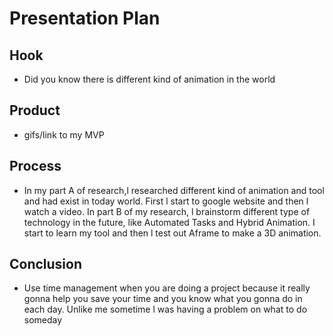 # Presentation Plan

## Hook
* Did you know there is different kind of animation in the world

## Product
* gifs/link to my MVP

## Process
* In my part A of research,l researched different kind of animation and tool and had exist in today world. First l start to google website and then l watch a video. In part B of my research, l brainstorm different type of technology in the future, like Automated Tasks and Hybrid Animation. I start to learn my tool and then l test out Aframe to make a 3D animation.

## Conclusion
* Use time management when you are doing a project because it really gonna help you save your time and you know what you gonna do in each day. Unlike me sometime l was having a problem on what to do someday

<!-- EXAMPLE

## Hook
* Verbal riddle of GGD

## Product
* GIF/Demo of example/non-example

## Process
* Flowchart of plan
  * MVP: noun -> door -> yes/no
  * Beyond MVP: noun -> word relation API -> noun API -> yes/no, with counterexample
* Code snippets of:
  * MVP
  * Both APIs
  * Challenge with API keys

## Conclusion
* [URL to project]
* Takeaways
  * Less = more: the heart of the riddle was one line of code; it obviously took more to make the entire thing work, but one complicated line of regular expressions was essentially the solution to the riddle
  * Expect the unexpected: it’s important to budget time for things you don’t account for; for example, I didn’t consider the fact that I would need another entire API to detect nouns
  * Determination is key: ironically enough, I had to make my API keys private. At first, it didn’t seem like it was possible, which meant I couldn’t publish my app. But after all of that hard work, I was determined to find a solution, and I found it in config variables.
* "Presentation can’t, but a speech can"


-->
